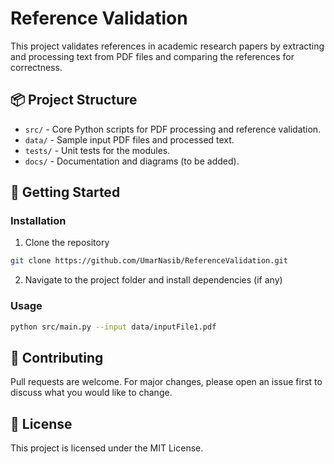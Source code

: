 # Reference Validation

This project validates references in academic research papers by extracting and processing text from PDF files and comparing the references for correctness.

## 📦 Project Structure
- `src/` - Core Python scripts for PDF processing and reference validation.
- `data/` - Sample input PDF files and processed text.
- `tests/` - Unit tests for the modules.
- `docs/` - Documentation and diagrams (to be added).

## 🚀 Getting Started

### Installation
1. Clone the repository
```bash
git clone https://github.com/UmarNasib/ReferenceValidation.git
```
2. Navigate to the project folder and install dependencies (if any)

### Usage
```bash
python src/main.py --input data/inputFile1.pdf
```

## 🤝 Contributing
Pull requests are welcome. For major changes, please open an issue first to discuss what you would like to change.

## 📄 License
This project is licensed under the MIT License.
